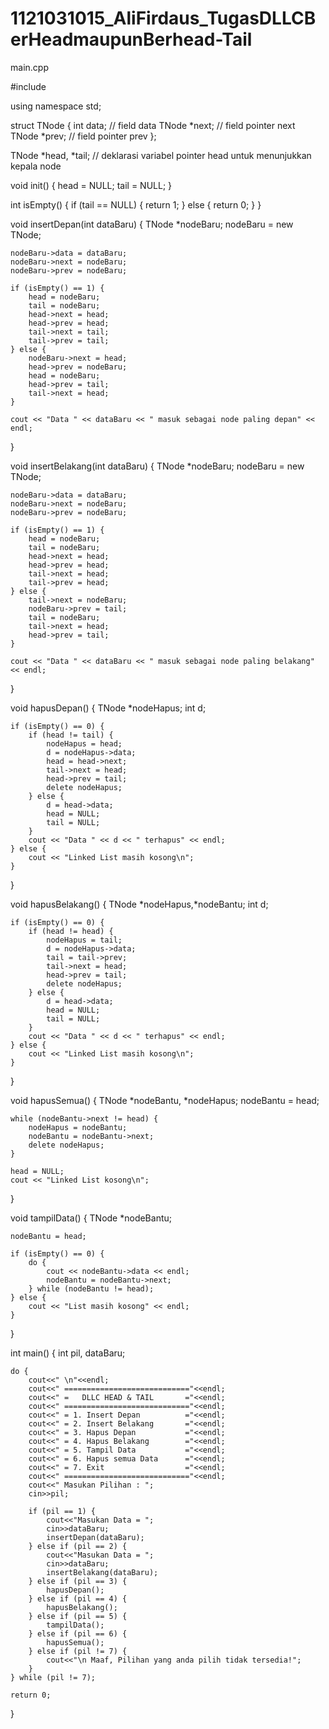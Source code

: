 # 1121031015_AliFirdaus_TugasDLLCBerHeadmaupunBerhead-Tail
main.cpp

#include <iostream>

using namespace std;

struct TNode {
    int data;       // field data
    TNode *next;    // field pointer next
    TNode *prev;    // field pointer prev
};

TNode *head, *tail; // deklarasi variabel pointer head untuk menunjukkan kepala node

void init() {
    head = NULL;
    tail = NULL;
}

int isEmpty() {
    if (tail == NULL) {
        return 1;
    } else {
        return 0;
    }
}

void insertDepan(int dataBaru) {
    TNode *nodeBaru;
    nodeBaru = new TNode;

    nodeBaru->data = dataBaru;
    nodeBaru->next = nodeBaru;
    nodeBaru->prev = nodeBaru;

    if (isEmpty() == 1) {
        head = nodeBaru;
        tail = nodeBaru;
        head->next = head;
        head->prev = head;
        tail->next = tail;
        tail->prev = tail;
    } else {
        nodeBaru->next = head;
        head->prev = nodeBaru;
        head = nodeBaru;
        head->prev = tail;
        tail->next = head;
    }

    cout << "Data " << dataBaru << " masuk sebagai node paling depan" << endl;
}

void insertBelakang(int dataBaru) {
    TNode *nodeBaru;
    nodeBaru = new TNode;

    nodeBaru->data = dataBaru;
    nodeBaru->next = nodeBaru;
    nodeBaru->prev = nodeBaru;

    if (isEmpty() == 1) {
        head = nodeBaru;
        tail = nodeBaru;
        head->next = head;
        head->prev = head;
        tail->next = head;
        tail->prev = head;
    } else {
        tail->next = nodeBaru;
        nodeBaru->prev = tail;
        tail = nodeBaru;
        tail->next = head;
        head->prev = tail;
    }

    cout << "Data " << dataBaru << " masuk sebagai node paling belakang" << endl;
}

void hapusDepan() {
    TNode *nodeHapus;
    int d;

    if (isEmpty() == 0) {
        if (head != tail) {
            nodeHapus = head;
            d = nodeHapus->data;
            head = head->next;
            tail->next = head;
            head->prev = tail;
            delete nodeHapus;
        } else {
            d = head->data;
            head = NULL;
            tail = NULL;
        }
        cout << "Data " << d << " terhapus" << endl;
    } else {
        cout << "Linked List masih kosong\n";
    }
}

void hapusBelakang() {
    TNode *nodeHapus,*nodeBantu;
    int d;

    if (isEmpty() == 0) {
        if (head != head) {
            nodeHapus = tail;
            d = nodeHapus->data;
            tail = tail->prev;
            tail->next = head;
            head->prev = tail;
            delete nodeHapus;
        } else {
            d = head->data;
            head = NULL;
            tail = NULL;
        }
        cout << "Data " << d << " terhapus" << endl;
    } else {
        cout << "Linked List masih kosong\n";
    }
}

void hapusSemua() {
    TNode *nodeBantu, *nodeHapus;
    nodeBantu = head;

    while (nodeBantu->next != head) {
        nodeHapus = nodeBantu;
        nodeBantu = nodeBantu->next;
        delete nodeHapus;
    }

    head = NULL;
    cout << "Linked List kosong\n";
}

void tampilData() {
    TNode *nodeBantu;

    nodeBantu = head;

    if (isEmpty() == 0) {
        do {
            cout << nodeBantu->data << endl;
            nodeBantu = nodeBantu->next;
        } while (nodeBantu != head);
    } else {
        cout << "List masih kosong" << endl;
    }
}

int main() {
    int pil, dataBaru;

    do {
        cout<<" \n"<<endl;
        cout<<" ============================"<<endl;
        cout<<" =   DLLC HEAD & TAIL       ="<<endl;
        cout<<" ============================"<<endl;
        cout<<" = 1. Insert Depan          ="<<endl;
        cout<<" = 2. Insert Belakang       ="<<endl;
        cout<<" = 3. Hapus Depan           ="<<endl;
        cout<<" = 4. Hapus Belakang        ="<<endl;
        cout<<" = 5. Tampil Data           ="<<endl;
        cout<<" = 6. Hapus semua Data      ="<<endl;
        cout<<" = 7. Exit                  ="<<endl;
        cout<<" ============================"<<endl;
        cout<<" Masukan Pilihan : ";
        cin>>pil;

        if (pil == 1) {
            cout<<"Masukan Data = ";
            cin>>dataBaru;
            insertDepan(dataBaru);
        } else if (pil == 2) {
            cout<<"Masukan Data = ";
            cin>>dataBaru;
            insertBelakang(dataBaru);
        } else if (pil == 3) {
            hapusDepan();
        } else if (pil == 4) {
            hapusBelakang();
        } else if (pil == 5) {
            tampilData();
        } else if (pil == 6) {
            hapusSemua();
        } else if (pil != 7) {
            cout<<"\n Maaf, Pilihan yang anda pilih tidak tersedia!";
        }
    } while (pil != 7);

    return 0;
}

